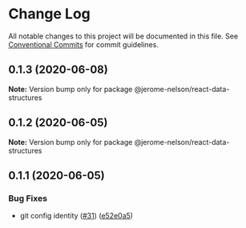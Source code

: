 # Change Log

All notable changes to this project will be documented in this file.
See [Conventional Commits](https://conventionalcommits.org) for commit guidelines.

## 0.1.3 (2020-06-08)

**Note:** Version bump only for package @jerome-nelson/react-data-structures





## 0.1.2 (2020-06-05)

**Note:** Version bump only for package @jerome-nelson/react-data-structures





## 0.1.1 (2020-06-05)


### Bug Fixes

* git config identity ([#31](https://github.com/jerome-nelson/coding-dojo/issues/31)) ([e52e0a5](https://github.com/jerome-nelson/coding-dojo/commit/e52e0a50838b2f6b139b1b360aa8d69b8f561347))
